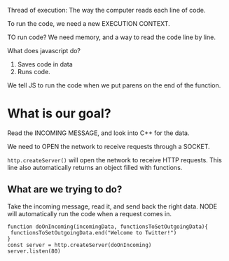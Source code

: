 


Thread of execution: The way the computer reads each line of code.

To run the code, we need a new EXECUTION CONTEXT.

TO run code?
We need memory, and a way to read the code line by line.

What does javascript do?
1. Saves code in data
2. Runs code.

We tell JS to run the code when we put parens on the end of the function.

# What is our goal?

Read the INCOMING MESSAGE, and look into C++ for the data.

We need to OPEN the network to receive requests through a SOCKET.

`http.createServer()` will open the network to receive HTTP requests.
This line also automatically returns an object filled with functions.

## What are we trying to do?

Take the incoming message, read it, and send back the right data.
NODE will automatically run the code when a request comes in.
```
function doOnIncoming(incomingData, functionsToSetOutgoingData){
 functionsToSetOutgoingData.end("Welcome to Twitter!")
}
const server = http.createServer(doOnIncoming)
server.listen(80)
```

